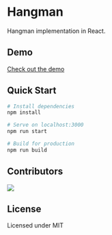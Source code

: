 # Hangman

Hangman implementation in React.

## Demo

[Check out the demo](https://hangman-react-js.netlify.app/)

## Quick Start

```bash
# Install dependencies
npm install

# Serve on localhost:3000
npm run start

# Build for production
npm run build

```

## Contributors

<a href="https://github.com/Mohammadreza99A">
  <img src="https://github.com/mohammadreza99a.png?size=50">
</a>

## License

Licensed under MIT
